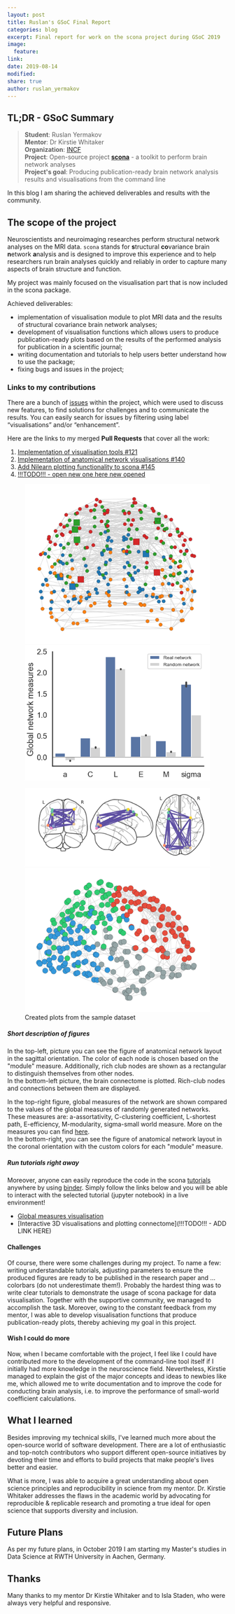 ```yaml
---
layout: post
title: Ruslan's GSoC Final Report 
categories: blog
excerpt: Final report for work on the scona project during GSoC 2019
image:
  feature:
link:
date: 2019-08-14
modified:
share: true
author: ruslan_yermakov
---
```


## TL;DR - GSoC Summary

> **Student**: Ruslan Yermakov  
> **Mentor**: Dr Kirstie Whitaker    
> **Organization**: [INCF](https://www.incf.org/gsoc2019/projectlist)  
> **Project**: Open-source project [**scona**](https://github.com/WhitakerLab/scona) - a toolkit to perform brain network analyses     
> **Project's goal**: Producing publication-ready brain network analysis results and visualisations from the command line

In this blog I am sharing the achieved deliverables and results with the community.

## The scope of the project

Neuroscientists and neuroimaging researches perform structural network analyses on the MRI data.
`scona` stands for **s**tructural **co**variance brain **n**etwork **a**nalysis and is designed to improve this experience and to help researchers run brain analyses quickly and reliably in order to capture many aspects of brain structure and function.

My project was mainly focused on the visualisation part that is now included in the scona package.
  
Achieved deliverables:
- implementation of visualisation module to plot MRI data and the results of structural covariance brain network analyses;  
- development of visualisation functions which allows users to produce publication-ready plots based on the results of the performed analysis for publication in a scientific journal;  
- writing documentation and tutorials to help users better understand how to use the package;
- fixing bugs and issues in the project; 


### Links to my contributions

There are a bunch of [issues](https://github.com/WhitakerLab/scona/issues) within the project, which were used to discuss new features, to find solutions for challenges and to communicate the results. 
You can easily search for issues by filtering using label “visualisations” and/or “enhancement”.

Here are the links to my merged **Pull Requests** that cover all the work:  
1. [Implementation of visualisation tools #121](https://github.com/WhitakerLab/scona/pull/121)  
2. [Implementation of anatomical network visualisations #140](https://github.com/WhitakerLab/scona/pull/140)  
3. [Add Nilearn plotting functionality to scona #145](https://github.com/WhitakerLab/scona/pull/145)  
4. [!!!TODO!!! - open new one here new opened]()  

<figure class="half">
  <img src="/images/Ruslan-GSoC/2pic.png" alt="Plot of anatomical network in sagittal orientation">
  <img src="/images/Ruslan-GSoC/3pic.png" alt="Figure of global network measures">
</figure>
<figure class="half">
  <img src="/images/Ruslan-GSoC/1pic.png" alt="Plot of connectome with rich-club nodes">
  <img src="/images/Ruslan-GSoC/4pic.png" alt="Plot of anatomical network in coronal orientation">
  <figcaption> Created plots from the sample dataset </figcaption>
</figure>

##### Short description of figures

In the top-left, picture you can see the figure of anatomical network layout in the sagittal orientation. 
The color of each node is chosen based on the "module" measure. 
Additionally, rich club nodes are shown as a rectangular to distinguish themselves from other nodes.  
In the bottom-left picture, the brain connectome is plotted. Rich-club nodes and connections between them are displayed.

In the top-right figure, global measures of the network are shown compared to the values of the global measures of randomly generated networks.  
These measures are: a-assortativity, C-clustering coefficient, L-shortest path, E-efficiency, M-modularity, sigma-small world measure. 
More on the measures you can find [here](https://sites.google.com/site/bctnet/measures/list).  
In the bottom-right, you can see the figure of anatomical network layout in the coronal orientation with the custom colors for each "module" measure. 

##### Run tutorials right away

Moreover, anyone can easily reproduce the code in the scona [tutorials](https://github.com/WhitakerLab/scona/tree/master/tutorials) anywhere by using [binder](https://mybinder.org/). 
Simply follow the links below and you will be able to interact with the selected tutorial (jupyter notebook) in a live environment!
+ [Global measures visualisation](https://mybinder.org/v2/gh/WhitakerLab/scona/master?filepath=tutorials%2Fglobal_measures_viz.ipynb) 
+ [Interactive 3D visualisations and plotting connectome](!!!TODO!!! - ADD LINK HERE)


#### Challenges

Of course, there were some challenges during my project. 
To name a few: writing understandable tutorials, adjusting parameters to ensure the produced figures are ready to be published in the research paper and … colorbars (do not underestimate them!).
Probably the hardest thing was to write clear tutorials to demonstrate the usage of scona package for data visualisation. 
Together with the supportive community, we managed to accomplish the task. 
Moreover, owing to the constant feedback from my mentor, I was able to develop visualisation functions that produce publication-ready plots, thereby achieving my goal in this project.


#### Wish I could do more

Now, when I became comfortable with the project, I feel like I could have contributed more to the development of the command-line tool itself if I initially had more knowledge in the neuroscience field. 
Nevertheless, Kirstie managed to explain the gist of the major concepts and ideas to newbies like me, which allowed me to write documentation and to improve the code for conducting brain analysis, i.e. to improve the performance of small-world coefficient calculations. 


## What I learned

Besides improving my technical skills, I've learned much more about the open-source world of software development. 
There are a lot of enthusiastic and top-notch contributors who support different open-source initiatives by devoting their time and efforts to build projects that make people's lives better and easier. 

What is more, I was able to acquire a great understanding about open science principles and reproducibility in science from my mentor. 
Dr. Kirstie Whitaker addresses the flaws in the academic world by advocating for reproducible & replicable research and promoting a true ideal for open science that supports diversity and inclusion.

## Future Plans

As per my future plans, in October 2019 I am starting my Master's studies in Data Science at RWTH University in Aachen, Germany.


## Thanks

Many thanks to my mentor Dr Kirstie Whitaker and to Isla Staden, who were always very helpful and responsive.

 
